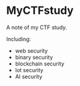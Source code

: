# MyCTFstudy

A note of my CTF study.

Including:

* web security
* binary security
* blockchain security
* lot security
* AI security
